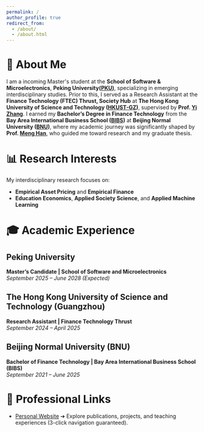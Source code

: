 ```yaml
---
permalink: /
author_profile: true
redirect_from: 
  - /about/
  - /about.html
---
```



# **👋 About Me**  
I am a incoming Master's student at the **School of Software & Microelectronics**, **Peking University([PKU](https://www.pku.edu.cn/))**, specializing in emerging interdisciplinary studies. Prior to this, I served as a Research Assistant at the **Finance Technology (FTEC) Thrust, Society Hub** at **The Hong Kong University of Science and Technology ([HKUST-GZ](https://www.hkust-gz.edu.cn/zh/?variant=zh-cn))**, supervised by **Prof. [Yi Zhang](https://sites.google.com/view/yzhangone/home)**. I earned my **Bachelor’s Degree in Finance Technology** from the **Bay Area International Business School ([BIBS](https://bibs.bnu.edu.cn/))** at **Beijing Normal University ([BNU](https://www.bnu.edu.cn/))**, where my academic journey was significantly shaped by **Prof. [Meng Han](https://bibs.bnu.edu.cn/teachers/qzjs/587d80e0309b4d559299abec5d16924b.htm)**, who guided me toward research and my graduate thesis.  


# **📊 Research Interests**  
My interdisciplinary research focuses on:  
- **Empirical Asset Pricing** and **Empirical Finance**  
- **Education Economics**, **Applied Society Science**, and **Applied Machine Learning**  


# **🎓 Academic Experience**  

## **Peking University**  
**Master’s Candidate | School of Software and Microelectronics**  
*September 2025 – June 2028 (Expected)*  

## **The Hong Kong University of Science and Technology (Guangzhou)**  
**Research Assistant | Finance Technology Thrust**  
*September 2024 – April 2025*   

## **Beijing Normal University (BNU)**  
**Bachelor of Finance Technology | Bay Area International Business School (BIBS)**  
*September 2021 – June 2025*  


# **🔗 Professional Links**  
- [Personal Website](你的个人主页链接) ➔ Explore publications, projects, and teaching experiences (3-click navigation guaranteed).  





